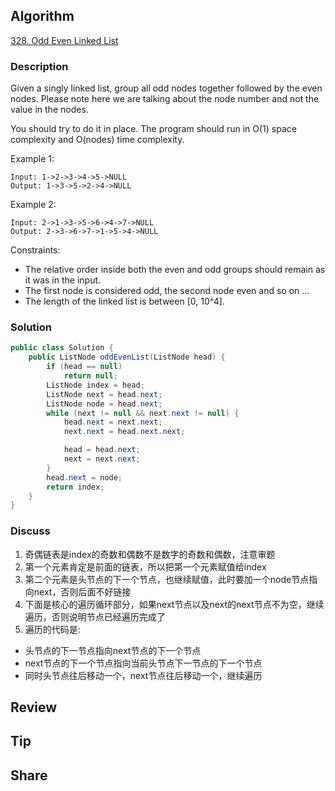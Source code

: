 ## Algorithm

[328. Odd Even Linked List](https://leetcode.com/problems/odd-even-linked-list/)

### Description

Given a singly linked list, group all odd nodes together followed by the even nodes. Please note here we are talking about the node number and not the value in the nodes.

You should try to do it in place. The program should run in O(1) space complexity and O(nodes) time complexity.

Example 1:

```
Input: 1->2->3->4->5->NULL
Output: 1->3->5->2->4->NULL
```

Example 2:

```
Input: 2->1->3->5->6->4->7->NULL
Output: 2->3->6->7->1->5->4->NULL
```

Constraints:

- The relative order inside both the even and odd groups should remain as it was in the input.
- The first node is considered odd, the second node even and so on ...
- The length of the linked list is between [0, 10^4].

### Solution

```java
public class Solution {
    public ListNode oddEvenList(ListNode head) {
        if (head == null)
            return null;
        ListNode index = head;
        ListNode next = head.next;
        ListNode node = head.next;
        while (next != null && next.next != null) {
            head.next = next.next;
            next.next = head.next.next;

            head = head.next;
            next = next.next;
        }
        head.next = node;
        return index;
    }
}
```

### Discuss

1. 奇偶链表是index的奇数和偶数不是数字的奇数和偶数，注意审题
2. 第一个元素肯定是前面的链表，所以把第一个元素赋值给index
3. 第二个元素是头节点的下一个节点，也继续赋值，此时要加一个node节点指向next，否则后面不好链接
4. 下面是核心的遍历循环部分，如果next节点以及next的next节点不为空，继续遍历，否则说明节点已经遍历完成了
5. 遍历的代码是:
- 头节点的下一节点指向next节点的下一个节点
- next节点的下一个节点指向当前头节点下一节点的下一个节点
- 同时头节点往后移动一个，next节点往后移动一个，继续遍历

## Review


## Tip


## Share
